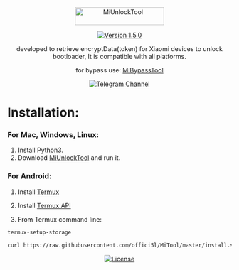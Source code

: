 <div align="center">

<img src="https://img.shields.io/badge/MiUnlockTool-red" alt="MiUnlockTool" width="200" height="40">

[![Version 1.5.0](https://img.shields.io/badge/Version-1.5.0-brightgreen)](#)

developed to retrieve encryptData(token) for Xiaomi devices to unlock bootloader,
It is compatible with all platforms.

for bypass use: [MiBypassTool](https://github.com/offici5l/MiBypassTool)

[![Telegram Channel](https://img.shields.io/badge/-telegram-red?color=white&logo=telegram&logoColor=blue)](https://t.me/Offici5l_Channel)

</div>

# Installation:

### For Mac, Windows, Linux:

1. Install Python3.
2. Download [MiUnlockTool](https://codeload.github.com/offici5l/MiUnlockTool/zip/refs/heads/main) and run it.

### For Android:

1. Install [Termux](https://github.com/termux/termux-app/releases/download/v0.118.0/termux-app_v0.118.0+github-debug_universal.apk)

2. Install [Termux API](https://github.com/termux/termux-api/releases/download/v0.50.1/termux-api_v0.50.1+github-debug.apk)

3. From Termux command line:
```bash
termux-setup-storage
```
```bash
curl https://raw.githubusercontent.com/offici5l/MiTool/master/install.sh | sed -n '17,20p;47p' | bash; miunlock
```

<div align="center">

[![License](https://img.shields.io/badge/License-Apache_2.0-blue.svg)](./LICENSE)

</div>
